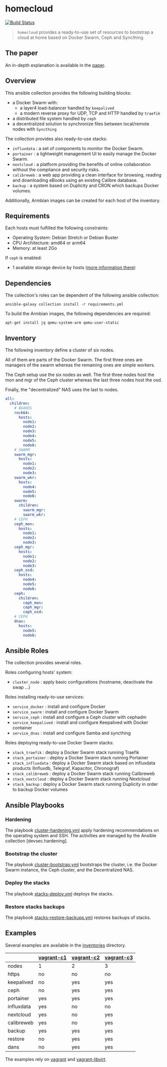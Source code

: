 # homecloud

[![Build Status](https://travis-ci.org/tmorin/homecloud-ansible.svg?branch=master)](https://travis-ci.org/tmorin/homecloud-ansible)

> `homecloud` provides a ready-to-use set of resources to bootstrap a cloud at home based on Docker Swarm, Ceph and Syncthing.

## The paper

An in-depth explanation is available in the [paper](./paper/README.adoc).

## Overview

This ansible collection provides the following building blocks:

- a Docker Swarm with:
    - a layer4 load-balancer handled by `keepalived`
    - a modern reverse proxy for UDP, TCP and HTTP handled by `traefik`
- a distributed file system handled by `ceph`
- a decentralized solution to synchronize files between local/remote nodes with `Syncthing`

The collection provides also ready-to-use stacks:

- `influxdata` : a set of components to monitor the Docker Swarm.
- `portainer` : a lightweight management UI to easily manage the Docker Swarm.
- `nextcloud` : a platform providing the benefits of online collaboration without the compliance and security risks.
- `calibreweb` :  a web app providing a clean interface for browsing, reading and downloading eBooks using an existing Calibre database.
- `backup` : a system based on Duplicity and CRON which backups Docker volumes. 

Additionally, Armbian images can be created for each host of the inventory.

## Requirements

Each hosts must fulfilled the following constraints:

- Operating System: Debian Stretch or Debian Buster
- CPU Architecture: amd64 or arm64
- Memory: at least 2Go

If `ceph` is enabled:

- 1 available storage device by hosts ([more information there](https://docs.ceph.com/docs/master/cephadm/install/#deploy-osds))

## Dependencies

The collection's roles can be dependent of the following ansible collection:
```shell script
ansible-galaxy collection install -r requirements.yml
```

To build the Armbian images, the following dependencies are required:
```shell script
apt-get install jq qemu-system-arm qemu-user-static
```

## Inventory

The following inventory define a cluster of six nodes.

All of them are parts of the Docker Swarm.
The first three ones are managers of the swarm whereas the remaining ones are simple workers.

The Ceph setup use the six nodes as well.
The first three nodes host the mon and mgr of the Ceph cluster whereas the last three nodes host the osd.

Finally, the "decentralized" NAS uses the last to nodes.

```yaml
all:
  children:
    # BOARDS
    rock64:
      hosts:
        node1:
        node2:
        node3:
        node4:
        node5:
        node6:
    # SWARM
    swarm_mgr:
      hosts:
        node1:
        node2:
        node3:
    swarm_wkr:
      hosts:
        node4:
        node5:
        node6:
    swarm:
      children:
        swarm_mgr:
        swarm_wkr:
    # CEPH
    ceph_mon:
      hosts:
        node1:
        node2:
        node3:
    ceph_mgr:
      hosts:
        node1:
        node2:
        node3:
    ceph_osd:
      hosts:
        node4:
        node5:
        node6:
    ceph:
      children:
        ceph_mon:
        ceph_mgr:
        ceph_osd:
    # CEPH
    dnas:
      hosts:
        node5:
        node6:
```

## Ansible Roles

The collection provides several roles.

Roles configuring hosts' system:

- `cluster_node` : apply basic configurations (hostname, deactivate the swap ...)

Roles installing ready-to-use services:

- `service_docker` : install and configure Docker
- `service_swarm` : install and configure Docker Swarm
- `service_ceph` : install and configure a Ceph cluster with cephadm
- `service_keepalived` : install and configure Keepalived with Docker container
- `service_dnas` : install and configure Samba and syncthing

Roles deploying ready-to-use Docker Swarm stacks:

- `stack_traefik` : deploy a Docker Swarm stack running Traefik
- `stack_portainer` : deploy a Docker Swarm stack running Portainer
- `stack_influxdata` : deploy a Docker Swarm stack based on influxdata products (Influxdb, Telegraf, Kapacitor, Chronograf)
- `stack_calibreweb` : deploy a Docker Swarm stack running Calibreweb
- `stack_nextcloud` : deploy a Docker Swarm stack running Nextcloud
- `stack_backup` : deploy a Docker Swarm stack running Duplicity in order to backup Docker volumes

## Ansible Playbooks

### Hardening

The playbook [cluster-hardening.yml](playbooks/cluster-hardening.yml) apply hardening recommendations on the operating system and SSH.
The activities are managed by the Ansible collection [devsec.hardening].

[dev-sec.os-hardening]: https://galaxy.ansible.com/devsec/hardening

### Bootstrap the cluster

The playbook [cluster-bootstrap.yml](playbooks/cluster-bootstrap.yml) bootstraps the cluster, i.e. the Docker Swarm instance, the Ceph cluster, and the Decentralized NAS.

### Deploy the stacks

The playbook [stacks-deploy.yml](playbooks/stacks-deploy.yml) deploys the stacks.

### Restore stacks backups

The playbook [stacks-restore-backups.yml](playbooks/stacks-restore-backup.yml) restores backups of stacks.

## Examples

Several examples are available in the [inventories](./inventories) directory.

| |[vagrant-c1]|[vagrant-c2]|[vagrant-c3]|
|---|---|---|---|
|nodes|1|2|3|
|https|no|no|no|
|keepalived|no|yes|yes|
|ceph|no|yes|yes|
|portainer|yes|yes|yes|
|influxdata|yes|no|no|
|nextcloud|yes|no|yes|
|calibreweb|yes|no|yes|
|backup|yes|yes|yes|
|restore|no|yes|yes|
|dans|no|yes|yes|

The examples rely on [vagrant] and [vagrant-libvirt].

[vagrant-c1]: inventories/vagrant-c1/README.md
[vagrant-c2]: inventories/vagrant-c2/README.md
[vagrant-c3]: inventories/vagrant-c3/README.md
[vagrant]: https://www.vagrantup.com/
[vagrant-libvirt]: https://github.com/vagrant-libvirt/vagrant-libvirt
